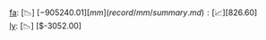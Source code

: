 [fa](record/fa/summary.md): [📉] [$-905240.01]  
[mm](record/mm/summary.md): [📈] [$826.60]  
[ly](record/ly/summary.md): [📉] [$-3052.00]  
